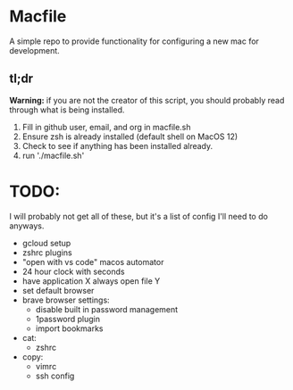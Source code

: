 # Macfile

A simple repo to provide functionality for configuring a new mac for development.

## tl;dr 
**Warning:** if you are not the creator of this script, you should probably read through what is being installed. 

1. Fill in github user, email, and org in macfile.sh
2. Ensure zsh is already installed (default shell on MacOS 12)
3. Check to see if anything has been installed already.
4. run './macfile.sh'

# TODO:
I will probably not get all of these, but it's a list of config I'll need to do anyways.
- gcloud setup
- zshrc plugins
- "open with vs code" macos automator
- 24 hour clock with seconds
- have application X always open file Y
- set default browser
- brave browser settings:
    - disable built in password management
    - 1password plugin
    - import bookmarks
- cat:
    - zshrc
- copy: 
    - vimrc
    - ssh config
    
